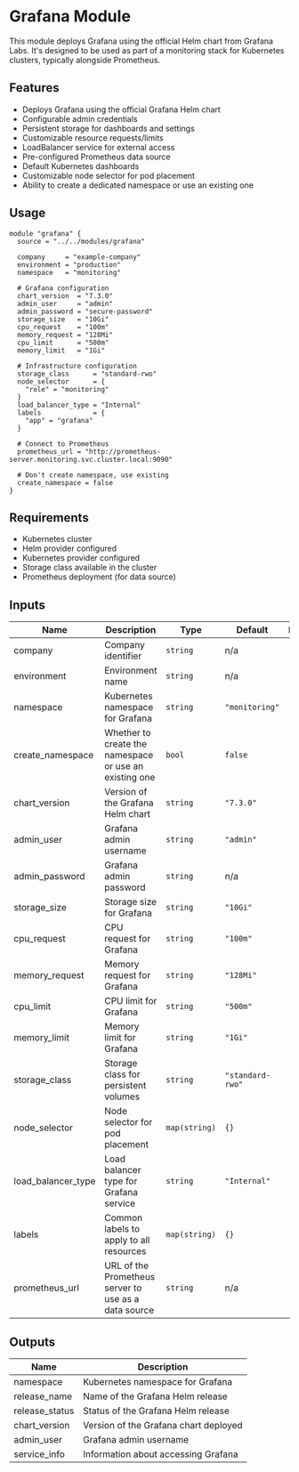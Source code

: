 # Grafana Module

This module deploys Grafana using the official Helm chart from Grafana Labs. It's designed to be used as part of a monitoring stack for Kubernetes clusters, typically alongside Prometheus.

## Features

- Deploys Grafana using the official Grafana Helm chart
- Configurable admin credentials
- Persistent storage for dashboards and settings
- Customizable resource requests/limits
- LoadBalancer service for external access
- Pre-configured Prometheus data source
- Default Kubernetes dashboards
- Customizable node selector for pod placement
- Ability to create a dedicated namespace or use an existing one

## Usage

```hcl
module "grafana" {
  source = "../../modules/grafana"

  company     = "example-company"
  environment = "production"
  namespace   = "monitoring"
  
  # Grafana configuration
  chart_version  = "7.3.0"
  admin_user     = "admin"
  admin_password = "secure-password"
  storage_size   = "10Gi"
  cpu_request    = "100m"
  memory_request = "128Mi"
  cpu_limit      = "500m"
  memory_limit   = "1Gi"
  
  # Infrastructure configuration
  storage_class      = "standard-rwo"
  node_selector      = {
    "role" = "monitoring"
  }
  load_balancer_type = "Internal"
  labels             = {
    "app" = "grafana"
  }
  
  # Connect to Prometheus
  prometheus_url = "http://prometheus-server.monitoring.svc.cluster.local:9090"
  
  # Don't create namespace, use existing
  create_namespace = false
}
```

## Requirements

- Kubernetes cluster
- Helm provider configured
- Kubernetes provider configured
- Storage class available in the cluster
- Prometheus deployment (for data source)

## Inputs

| Name | Description | Type | Default | Required |
|------|-------------|------|---------|:--------:|
| company | Company identifier | `string` | n/a | yes |
| environment | Environment name | `string` | n/a | yes |
| namespace | Kubernetes namespace for Grafana | `string` | `"monitoring"` | no |
| create_namespace | Whether to create the namespace or use an existing one | `bool` | `false` | no |
| chart_version | Version of the Grafana Helm chart | `string` | `"7.3.0"` | no |
| admin_user | Grafana admin username | `string` | `"admin"` | no |
| admin_password | Grafana admin password | `string` | n/a | yes |
| storage_size | Storage size for Grafana | `string` | `"10Gi"` | no |
| cpu_request | CPU request for Grafana | `string` | `"100m"` | no |
| memory_request | Memory request for Grafana | `string` | `"128Mi"` | no |
| cpu_limit | CPU limit for Grafana | `string` | `"500m"` | no |
| memory_limit | Memory limit for Grafana | `string` | `"1Gi"` | no |
| storage_class | Storage class for persistent volumes | `string` | `"standard-rwo"` | no |
| node_selector | Node selector for pod placement | `map(string)` | `{}` | no |
| load_balancer_type | Load balancer type for Grafana service | `string` | `"Internal"` | no |
| labels | Common labels to apply to all resources | `map(string)` | `{}` | no |
| prometheus_url | URL of the Prometheus server to use as a data source | `string` | n/a | yes |

## Outputs

| Name | Description |
|------|-------------|
| namespace | Kubernetes namespace for Grafana |
| release_name | Name of the Grafana Helm release |
| release_status | Status of the Grafana Helm release |
| chart_version | Version of the Grafana chart deployed |
| admin_user | Grafana admin username |
| service_info | Information about accessing Grafana |
